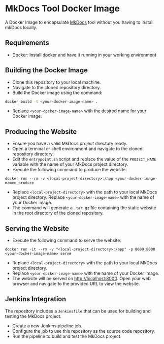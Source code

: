# MkDocs Tool Docker Image

A Docker Image to encapsulate [MkDocs](http://www.mkdocs.org/) tool without you having to install mkDocs locally.

## Requirements

* Docker: Install docker and have it running in your working environment


## Building the Docker Image

* Clone this repository to your local machine.
*  Navigate to the cloned repository directory.
* Build the Docker image using the command: 
```bash 
docker build -t <your-docker-image-name> .
```
* Replace `<your-docker-image-name>` with the desired name for your Docker image.


## Producing the Website

* Ensure you have a valid MkDocs project directory ready.
* Open a terminal or shell environment and navigate to the cloned repository directory.
* Edit the `entrypoint.sh` script and replace the value of the `PROJECT_NAME` variable with the name of your MkDocs project directory.
* Execute the following command to produce the website:
```
docker run --rm -v <local-project-directory>:/app <your-docker-image-name> produce
```
* Replace `<local-project-directory>` with the path to your local MkDocs project directory.
Replace `<your-docker-image-name>` with the name of your Docker image.
* The command will generate a `.tar.gz` file containing the static website in the root directory of the cloned repository.

## Serving the Website

* Execute the following command to serve the website:

```
docker run -it --rm -v "<local-project-directory>:/app" -p 8000:8000 <your-docker-image-name> serve
```
* Replace `<local-project-directory>` with the path to your local MkDocs project directory.
* Replace `<your-docker-image-name>` with the name of your Docker image.
* The website will be served on [http://localhost:8000](http://localhost:8000). Open your web browser and navigate to the provided URL to view the website.

## Jenkins Integration

The repository includes a `Jenkinsfile` that can be used for building and testing the MkDocs project.
* Create a new Jenkins pipeline job.
* Configure the job to use this repository as the source code repository.
* Run the pipeline to build and test the MkDocs project.